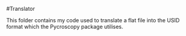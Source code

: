 #Translator

This folder contains my code used to translate a flat file into the USID format which the Pycroscopy package utilises.
